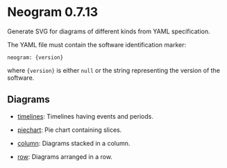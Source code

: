 # Neogram 0.7.13

Generate SVG for diagrams of different kinds from YAML specification.

The YAML file must contain the software identification marker:

    neogram: {version}

where `{version}` is either `null` or the string representing the version of the software.

## Diagrams

- [timelines](docs/timelines.md): Timelines having events and periods.

- [piechart](docs/piechart.md): Pie chart containing slices.

- [column](docs/column.md): Diagrams stacked in a column.

- [row](docs/row.md): Diagrams arranged in a row.

